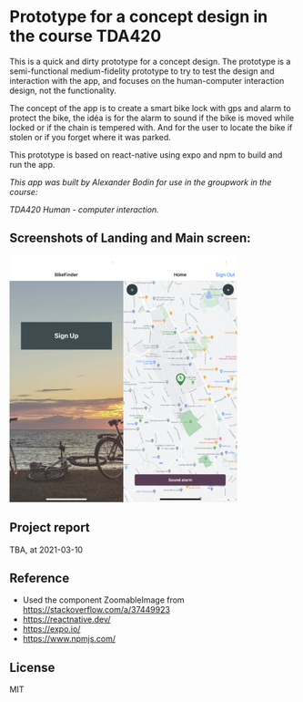 # Prototype for a concept design in the course TDA420

This is a quick and dirty prototype for a concept design.
The prototype is a semi-functional medium-fidelity prototype to try to test the design and interaction with the app, and focuses on the human-computer interaction design, not the functionality.

The concept of the app is to create a smart bike lock with gps and alarm to protect the bike, the idéa is for the alarm to sound if the bike is moved while locked or if the chain is tempered with. And for the user to locate the bike if stolen or if you forget where it was parked.

This prototype is based on react-native using expo and npm to build and run the app.

_This app was built by Alexander Bodin for use in the groupwork in the course:_

_TDA420 Human - computer interaction._

## Screenshots of Landing and Main screen:

<img src="https://github.com/alexbodin/TDA420/raw/master/app/assets/Screenshot_LandingScreen.png" alt="Screenshot of Landing screen" width="200"/><img src="https://github.com/alexbodin/TDA420/raw/master/app/assets/Screenshot_MainScreen.png" alt="Screenshot of Main screen" width="200"/>

## Project report

TBA, at 2021-03-10

## Reference

- Used the component ZoomableImage from https://stackoverflow.com/a/37449923
- https://reactnative.dev/
- https://expo.io/
- https://www.npmjs.com/

## License

MIT

